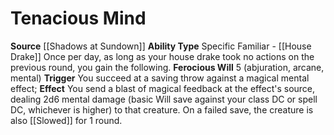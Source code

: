 ﻿---
ability_type: Specific Familiar - House Drake
actions: null
frequency: null
id: '87'
name: Tenacious Mind
rarity: Common
requirement: null
source: '[[DATABASE/source/Shadows at Sundown|Shadows at Sundown]]'
trait: null
type: Familiar Ability

---
# Tenacious Mind

**Source** [[Shadows at Sundown]]
**Ability Type** Specific Familiar - [[House Drake]]
Once per day, as long as your house drake took no actions on the previous round, you gain the following. 
**Ferocious Will** <span class="action-icon">5</span> (abjuration, arcane, mental) **Trigger** You succeed at a saving throw against a magical mental effect; **Effect** You send a blast of magical feedback at the effect's source, dealing 2d6 mental damage (basic Will save against your class DC or spell DC, whichever is higher) to that creature. On a failed save, the creature is also [[Slowed]] for 1 round.